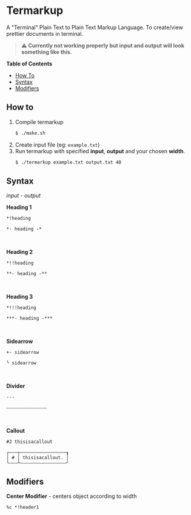 # Termarkup
A "Terminal" Plain Text to Plain Text Markup Language. To create/view prettier documents in terminal.

> **⚠️ Currently not working properly but input and output will look something like this.**

**Table of Contents**
 - [How To](#how-to)
 - [Syntax](#syntax)
 - [Modifiers](#modifiers)

## How to
1. Compile termarkup
   ```bash
   $ ./make.sh
   ```
2. Create input file (eg: `example.txt`)
3. Run termarkup with specified **input**, **output** and your chosen **width**.
   ```bash
   $ ./termarkup example.txt output.txt 40
   ```

## Syntax
*input - output*

**Heading 1**
```
*!heading
```
```
*- heading -*
```
</br>

**Heading 2**
```
*!!heading
```
```
**- heading -**
```
</br>

**Heading 3**
```
*!!!heading
```
```
***- heading -***
```
</br>

**Sidearrow**
```
+- sidearrow
```
```
╰ sidearrow
```
</br>

**Divider**
```
---
```
```
⎯⎯⎯⎯⎯⎯⎯⎯⎯⎯⎯⎯⎯⎯⎯⎯⎯⎯
```
</br>

**Callout**
```
#2 thisisacallout
```
```
┌–––┬–––––––––––––––––┒
│ # │ thisisacallout. │
└———┴————————––———————┘
```

## Modifiers
**Center Modifier** - centers object according to width
```
%c *!header1
```

